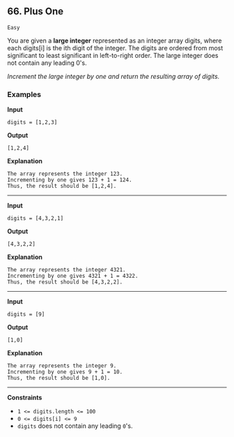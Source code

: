 ## 66. Plus One

`Easy`

You are given a **large integer** represented as an integer array digits, where each digits[i] is the ith digit of the integer. The digits are ordered from most significant to least significant in left-to-right order. The large integer does not contain any leading 0's.

*Increment the large integer by one and return the resulting array of digits.*

### Examples

**Input**
```
digits = [1,2,3]
```

**Output**
```
[1,2,4]
```

**Explanation**
```
The array represents the integer 123.
Incrementing by one gives 123 + 1 = 124.
Thus, the result should be [1,2,4].
```

---

**Input**
```
digits = [4,3,2,1]
```

**Output**
```
[4,3,2,2]
```

**Explanation**
```
The array represents the integer 4321.
Incrementing by one gives 4321 + 1 = 4322.
Thus, the result should be [4,3,2,2].
```

---

**Input**
```
digits = [9]
```

**Output**
```
[1,0]
```

**Explanation**
```
The array represents the integer 9.
Incrementing by one gives 9 + 1 = 10.
Thus, the result should be [1,0].
```

---

**Constraints**
* `1 <= digits.length <= 100`
* `0 <= digits[i] <= 9`
* `digits` does not contain any leading `0`'s.

